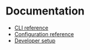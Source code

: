 # Documentation

-   [CLI reference](./cli.md)
-   [Configuration reference](./configuration.md)
-   [Developer setup](./developing.md)
